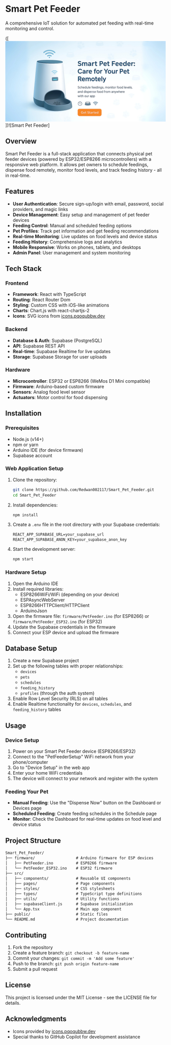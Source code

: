 # Smart Pet Feeder

A comprehensive IoT solution for automated pet feeding with real-time monitoring and control.

([<img src="https://github.com/Redwan002117/Smart_Pet_Feeder/blob/main/Smart_Pet_Feeder_Banner.png"/>])![Smart Pet Feeder]

## Overview

Smart Pet Feeder is a full-stack application that connects physical pet feeder devices (powered by ESP32/ESP8266 microcontrollers) with a responsive web platform. It allows pet owners to schedule feedings, dispense food remotely, monitor food levels, and track feeding history - all in real-time.

## Features

- **User Authentication**: Secure sign-up/login with email, password, social providers, and magic links
- **Device Management**: Easy setup and management of pet feeder devices
- **Feeding Control**: Manual and scheduled feeding options
- **Pet Profiles**: Track pet information and get feeding recommendations
- **Real-time Monitoring**: Live updates on food levels and device status
- **Feeding History**: Comprehensive logs and analytics
- **Mobile Responsive**: Works on phones, tablets, and desktops
- **Admin Panel**: User management and system monitoring

## Tech Stack

### Frontend
- **Framework**: React with TypeScript
- **Routing**: React Router Dom
- **Styling**: Custom CSS with iOS-like animations
- **Charts**: Chart.js with react-chartjs-2
- **Icons**: SVG icons from [icons.pqoqubbw.dev](https://icons.pqoqubbw.dev)

### Backend
- **Database & Auth**: Supabase (PostgreSQL)
- **API**: Supabase REST API
- **Real-time**: Supabase Realtime for live updates
- **Storage**: Supabase Storage for user uploads

### Hardware
- **Microcontroller**: ESP32 or ESP8266 (WeMos D1 Mini compatible)
- **Firmware**: Arduino-based custom firmware
- **Sensors**: Analog food level sensor
- **Actuators**: Motor control for food dispensing

## Installation

### Prerequisites
- Node.js (v14+)
- npm or yarn
- Arduino IDE (for device firmware)
- Supabase account

### Web Application Setup
1. Clone the repository:
   ```bash
   git clone https://github.com/Redwan002117/Smart_Pet_Feeder.git
   cd Smart_Pet_Feeder
   ```

2. Install dependencies:
   ```bash
   npm install
   ```

3. Create a `.env` file in the root directory with your Supabase credentials:
   ```
   REACT_APP_SUPABASE_URL=your_supabase_url
   REACT_APP_SUPABASE_ANON_KEY=your_supabase_anon_key
   ```

4. Start the development server:
   ```bash
   npm start
   ```

### Hardware Setup
1. Open the Arduino IDE
2. Install required libraries:
   - ESP8266WiFi/WiFi (depending on your device)
   - ESPAsyncWebServer
   - ESP8266HTTPClient/HTTPClient
   - ArduinoJson
3. Open the firmware file: `firmware/PetFeeder.ino` (for ESP8266) or `firmware/PetFeeder_ESP32.ino` (for ESP32)
4. Update the Supabase credentials in the firmware
5. Connect your ESP device and upload the firmware

## Database Setup

1. Create a new Supabase project
2. Set up the following tables with proper relationships:
   - `devices`
   - `pets`
   - `schedules`
   - `feeding_history`
   - `profiles` (through the auth system)
3. Enable Row Level Security (RLS) on all tables
4. Enable Realtime functionality for `devices`, `schedules`, and `feeding_history` tables

## Usage

### Device Setup
1. Power on your Smart Pet Feeder device (ESP8266/ESP32)
2. Connect to the "PetFeederSetup" WiFi network from your phone/computer
3. Go to "Device Setup" in the web app
4. Enter your home WiFi credentials
5. The device will connect to your network and register with the system

### Feeding Your Pet
- **Manual Feeding**: Use the "Dispense Now" button on the Dashboard or Devices page
- **Scheduled Feeding**: Create feeding schedules in the Schedule page
- **Monitor**: Check the Dashboard for real-time updates on food level and device status

## Project Structure

```
Smart_Pet_Feeder/
├── firmware/                  # Arduino firmware for ESP devices
│   ├── PetFeeder.ino          # ESP8266 firmware
│   └── PetFeeder_ESP32.ino    # ESP32 firmware
├── src/
│   ├── components/            # Reusable UI components
│   ├── pages/                 # Page components
│   ├── styles/                # CSS stylesheets
│   ├── types/                 # TypeScript type definitions
│   ├── utils/                 # Utility functions
│   ├── supabaseClient.js      # Supabase initialization
│   └── App.tsx                # Main app component
├── public/                    # Static files
└── README.md                  # Project documentation
```

## Contributing

1. Fork the repository
2. Create a feature branch: `git checkout -b feature-name`
3. Commit your changes: `git commit -m 'Add some feature'`
4. Push to the branch: `git push origin feature-name`
5. Submit a pull request

## License

This project is licensed under the MIT License - see the LICENSE file for details.

## Acknowledgments

- Icons provided by [icons.pqoqubbw.dev](https://icons.pqoqubbw.dev)
- Special thanks to GitHub Copilot for development assistance
